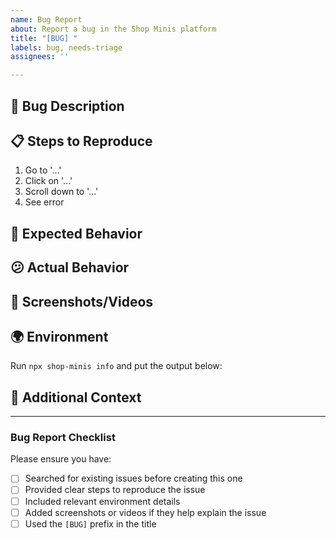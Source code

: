 ```yaml
---
name: Bug Report
about: Report a bug in the Shop Minis platform
title: "[BUG] "
labels: bug, needs-triage
assignees: ''

---
```


## 🐛 Bug Description

<!-- Provide a clear and concise description of the bug -->

## 📋 Steps to Reproduce

<!-- List the steps to reproduce the behavior -->
1. Go to '...'
2. Click on '...'
3. Scroll down to '...'
4. See error

## 🤔 Expected Behavior

<!-- Describe what you expected to happen -->

## 😕 Actual Behavior

<!-- Describe what actually happened -->

## 📸 Screenshots/Videos

<!-- If applicable, add screenshots or videos to help explain the problem -->

## 🌍 Environment

Run `npx shop-minis info` and put the output below:



## 📝 Additional Context

<!-- Add any other context about the problem here -->


---

### Bug Report Checklist

Please ensure you have:
- [ ] Searched for existing issues before creating this one
- [ ] Provided clear steps to reproduce the issue
- [ ] Included relevant environment details
- [ ] Added screenshots or videos if they help explain the issue
- [ ] Used the `[BUG]` prefix in the title 
